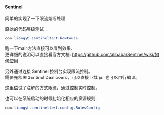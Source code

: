 #### Sentinel
简单的实现了一下限流熔断处理

原始的代码层级测试：
```java
com.liangyt.sentineltest.howtouse
```
跑一下main方法直接可以看到效果.  
更详细的说明可以直接看官方文档: https://github.com/alibaba/Sentinel/wiki/如何使用

另外通过连接 Sentinel 控制台实现限流控制。  
需要先部署 Sentinel Dashboard，可以直接下载 jar 也可以自行编译。

这里偿试了注解的方式限流，通过控制实时控制。

也可以在系统启动的时候初始化相应的资源规则:
```java
com.liangyt.sentineltest.config.RulesConfig
```